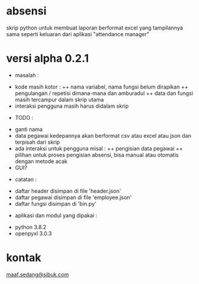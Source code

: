 # absensi
skrip python untuk membuat laporan berformat excel yang tampilannya sama seperti keluaran dari aplikasi "attendance manager"

# versi alpha 0.2.1

- masalah :
+ kode masih kotor :
++ nama variabel, nama fungsi belum dirapikan
++ pengulangan / repetisi dimana-mana dan amburadul
++ data dan fungsi masih tercampur dalam skrip utama
+ interaksi pengguna masih harus didalam skrip

- TODO :
+ ganti nama
+ data pegawai kedepannya akan berformat csv atau excel atau json dan terpisah dari skrip
+ ada interaksi untuk pengguna misal :
++ pengisian data pegawai 
++ pilihan untuk proses pengisian absensi, bisa manual atau otomatis dengan metode acak
+ GUI? 

- catatan :
+ daftar header disimpan di file 'header.json'
+ daftar pegawai disimpan di file 'employee.json'
+ daftar fungsi disimpan di 'bin.py'

- aplikasi dan modul yang dipakai :
+ python 3.8.2
+ openpyxl 3.0.3

# kontak
maaf.sedang@sibuk.com
